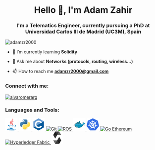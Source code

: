 <h1 align="center">Hello 👋, I'm Adam Zahir</h1>
<h3 align="center">I'm a Telematics Engineer, currently pursuing a PhD at Universidad Carlos III de Madrid (UC3M), Spain</h3>

<p align="left"> <img src="https://komarev.com/ghpvc/?username=adamzr2000&label=Profile%20views&color=ff4c29&style=flat" alt="adamzr2000" /> </p>

- 🌱 I’m currently learning **Solidity**

- 💬 Ask me about **Networks (protocols, routing, wireless...)**

- 📫 How to reach me **adamzr2000@gmail.com**

<h3 align="left">Connect with me:</h3>
<p align="left">
<a href="[https://linkedin.com/in/alvaromerarg](https://www.linkedin.com/in/adam-zahir-rodriguez/)" target="blank"><img align="center" src="https://raw.githubusercontent.com/rahuldkjain/github-profile-readme-generator/master/src/images/icons/Social/linked-in-alt.svg" alt="alvaromerarg" height="30" width="40" /></a>
</p>

<h3 align="left">Languages and Tools:</h3>
<p align="left">
  <a href="https://www.java.com" target="_blank" rel="noreferrer">
    <img src="https://raw.githubusercontent.com/devicons/devicon/master/icons/java/java-original.svg" alt="Java" width="40" height="40"/>
  </a>
  <a href="https://www.python.org" target="_blank" rel="noreferrer">
    <img src="https://raw.githubusercontent.com/devicons/devicon/master/icons/python/python-original.svg" alt="Python" width="40" height="40"/>
  </a>
  <a href="https://en.wikipedia.org/wiki/C_(programming_language)" target="_blank" rel="noreferrer">
    <img src="https://raw.githubusercontent.com/devicons/devicon/master/icons/c/c-original.svg" alt="C" width="40" height="40"/>
  </a>
  <a href="https://git-scm.com/" target="_blank" rel="noreferrer">
    <img src="https://www.vectorlogo.zone/logos/git-scm/git-scm-icon.svg" alt="Git" width="40" height="40"/>
  </a>
  <a href="https://www.ros.org/" target="_blank" rel="noreferrer">
    <img src="https://raw.githubusercontent.com/ros-infrastructure/artwork/master/ros_logo.svg" alt="ROS" width="40" height="40"/>
  </a>
  <a href="https://www.docker.com/" target="_blank" rel="noreferrer">
    <img src="https://raw.githubusercontent.com/devicons/devicon/master/icons/docker/docker-original.svg" alt="Docker" width="40" height="40"/>
  </a>
  <a href="https://kubernetes.io/" target="_blank" rel="noreferrer">
    <img src="https://raw.githubusercontent.com/devicons/devicon/master/icons/kubernetes/kubernetes-plain.svg" alt="Kubernetes" width="40" height="40"/>
  </a>
  <a href="https://geth.ethereum.org/" target="_blank" rel="noreferrer">
    <img src="https://cryptologos.cc/logos/ethereum-eth-logo.png" alt="Go Ethereum" width="40" height="40"/>
  </a>
  <a href="https://www.hyperledger.org/use/fabric" target="_blank" rel="noreferrer">
    <img src="https://www.vectorlogo.zone/logos/hyperledger/hyperledger-icon.svg" alt="Hyperledger Fabric" width="40" height="40"/>
  </a>
  <a href="https://docs.soliditylang.org/" target="_blank" rel="noreferrer">
    <img src="https://raw.githubusercontent.com/devicons/devicon/master/icons/solidity/solidity-original.svg" alt="Solidity" width="40" height="40"/>
  </a>
</p>

